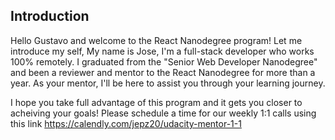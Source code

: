 ## Introduction
Hello Gustavo and welcome to the React Nanodegree program!
Let me introduce my self, My name is Jose, I'm a full-stack developer who works 100% remotely.
I graduated from the "Senior Web Developer Nanodegree" and been a reviewer and mentor to the React Nanodegree for more than a year.
As your mentor, I'll be here to assist you through your learning journey.

I hope you take full advantage of this program and it gets you closer to acheiving your goals!
Please schedule a time for our weekly 1:1 calls using this link https://calendly.com/jepz20/udacity-mentor-1-1

